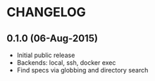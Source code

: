# CHANGELOG

## 0.1.0 (06-Aug-2015)

 * Initial public release
 * Backends: local, ssh, docker exec
 * Find specs via globbing and directory search
